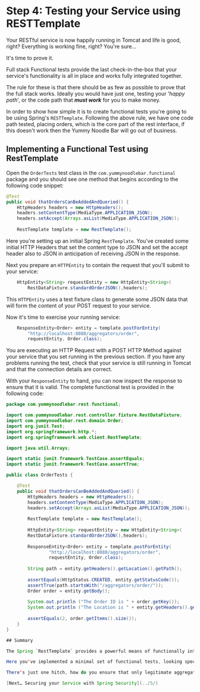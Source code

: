 # Step 4: Testing your Service using RESTTemplate

Your RESTful service is now happily running in Tomcat and life is good, right? Everything is working fine, right? You're sure…

It's time to prove it.

Full stack Functional tests provide the last check-in-the-box that your service's functionality is all in place and works fully integrated together.

The rule for these is that there should be as few as possible to prove that the full stack works.  Ideally you would have just one, testing your '*happy path*', or the code path that ***must work*** for you to make money.

In order to show how simple it is to create functional tests you're going to be using Spring's `RESTTemplate`.   Following the above rule, we have one code path tested, placing orders, which is the core part of the rest interface, if this doesn't work then the Yummy Noodle Bar will go out of business.

## Implementing a Functional Test using RestTemplate

Open the `OrderTests` test class in the `com.yummynoodlebar.functional` package and you should see one method that begins according to the following code snippet:

```java
@Test
public void thatOrdersCanBeAddedAndQueried() {
    HttpHeaders headers = new HttpHeaders();
    headers.setContentType(MediaType.APPLICATION_JSON);
    headers.setAccept(Arrays.asList(MediaType.APPLICATION_JSON));
    
    RestTemplate template = new RestTemplate();
```
    
Here you're setting up an initial Spring `RestTemplate`. You've created some initial HTTP Headers that set the content type to JSON and set the accept header also to JSON in anticipation of receiving JSON in the response.

Next you prepare an `HTTPEntity` to contain the request that you'll submit to your service:

```java
	HttpEntity<String> requestEntity = new HttpEntity<String>(
        RestDataFixture.standardOrderJSON(),headers);
```
This `HTTPEntity` uses a test fixture class to generate some JSON data that will form the content of your POST request to your service.

Now it's time to exercise your running service:
```java
	ResponseEntity<Order> entity = template.postForEntity(
        "http://localhost:8080/aggregators/order",
        requestEntity, Order.class);
```
You are executing an HTTP Request with a POST HTTP Method against your service that you set running in the previous section. If you have any problems running the test, check that your service is still running in Tomcat and that the connection details are correct.

With your `ResponseEntity` to hand, you can now inspect the response to ensure that it is valid. The complete functional test is provided in the following code:

```java
package com.yummynoodlebar.rest.functional;

import com.yummynoodlebar.rest.controller.fixture.RestDataFixture;
import com.yummynoodlebar.rest.domain.Order;
import org.junit.Test;
import org.springframework.http.*;
import org.springframework.web.client.RestTemplate;

import java.util.Arrays;

import static junit.framework.TestCase.assertEquals;
import static junit.framework.TestCase.assertTrue;

public class OrderTests {

    @Test
    public void thatOrdersCanBeAddedAndQueried() {
        HttpHeaders headers = new HttpHeaders();
        headers.setContentType(MediaType.APPLICATION_JSON);
        headers.setAccept(Arrays.asList(MediaType.APPLICATION_JSON));
        
        RestTemplate template = new RestTemplate();
        
        HttpEntity<String> requestEntity = new HttpEntity<String>(
        RestDataFixture.standardOrderJSON(),headers);
        
        ResponseEntity<Order> entity = template.postForEntity(
                "http://localhost:8080/aggregators/order",
                requestEntity, Order.class);
        
        String path = entity.getHeaders().getLocation().getPath();
        
        assertEquals(HttpStatus.CREATED, entity.getStatusCode());
        assertTrue(path.startsWith("/aggregators/order/"));
        Order order = entity.getBody();
        
        System.out.println ("The Order ID is " + order.getKey());
        System.out.println ("The Location is " + entity.getHeaders().getLocation());
        
        assertEquals(2, order.getItems().size());
    }
}

## Summary

The Spring `RestTemplate` provides a powerful means of functionally interacting with your RESTful services, regardless of your choice of testing framework.

Here you've implemented a minimal set of functional tests, looking specifically at ensuring that new Order resources can be created. Your REST service is moving closer and closer to production and opening the doors to usage by all those high-profile aggregators.

There's just one hitch, how do you ensure that only legitimate aggregators can submit Orders to your system? It's time to secure your RESTful service.

[Next… Securing your Service with Spring Security](../5/)
